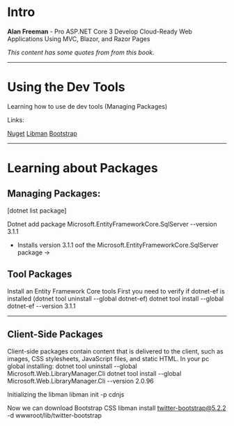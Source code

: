 # Intro
**Alan Freeman** - Pro ASP.NET Core 3 Develop Cloud-Ready Web Applications Using MVC, Blazor, and Razor Pages

*This content has some quotes from from this book.*

---

# Using the Dev Tools

Learning how to use de dev tools (Managing Packages)

Links:

[Nuget](nuget.org)
[Libman](https://cdnjs.com)
[Bootstrap](https://getbootstrap.com/)

---
# Learning about Packages

## Managing Packages:
[dotnet list package]

Dotnet add package Microsoft.EntityFrameworkCore.SqlServer --version 3.1.1
* Installs version 3.1.1 oof the Microsoft.EntityFrameworkCore.SqlServer package -> 



## Tool Packages
Install an Entity Framework Core tools
First you need to verify if dotnet-ef is installed (dotnet tool uninstall --global dotnet-ef)
dotnet tool install --global dotnet-ef --version 3.1.1

---

## Client-Side Packages
Client-side packages contain content that is delivered to the client, such as images, CSS stylesheets, JavaScript files, and static
HTML.
In your pc global installing:
dotnet tool uninstall --global Microsoft.Web.LibraryManager.Cli
dotnet tool install --global Microsoft.Web.LibraryManager.Cli --version 2.0.96

Initializing the libman
libman init -p cdnjs

Now we can download Bootstrap CSS
libman install twitter-bootstrap@5.2.2 -d wwwroot/lib/twitter-bootstrap
